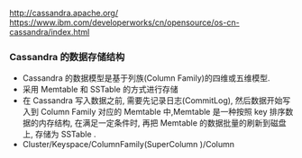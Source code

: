 http://cassandra.apache.org/
https://www.ibm.com/developerworks/cn/opensource/os-cn-cassandra/index.html

### Cassandra 的数据存储结构
* Cassandra 的数据模型是基于列族(Column Family)的四维或五维模型.
* 采用 Memtable 和 SSTable 的方式进行存储
* 在 Cassandra 写入数据之前, 需要先记录日志(CommitLog), 然后数据开始写入到 Column Family 对应的 Memtable 中,Memtable 是一种按照 key 排序数据的内存结构, 在满足一定条件时, 再把 Memtable 的数据批量的刷新到磁盘上, 存储为 SSTable .
* Cluster/Keyspace/ColumnFamily(SuperColumn )/Column
